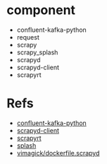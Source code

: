 # component
- confluent-kafka-python
- request
- scrapy
- scrapy_splash
- scrapyd
- scrapyd-client
- scrapyrt

# Refs
- [confluent-kafka-python](https://github.com/confluentinc/confluent-kafka-python)
- [scrapyd-client](https://github.com/scrapy/scrapyd-client)
- [scrapyrt](https://github.com/scrapinghub/scrapyrt)
- [splash](https://github.com/scrapinghub/splash)
- [vimagick/dockerfile.scrapyd](https://github.com/vimagick/dockerfiles/tree/master/scrapyd)
